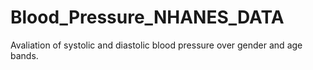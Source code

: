 # Blood_Pressure_NHANES_DATA
Avaliation of systolic and diastolic blood pressure over gender and age bands.
